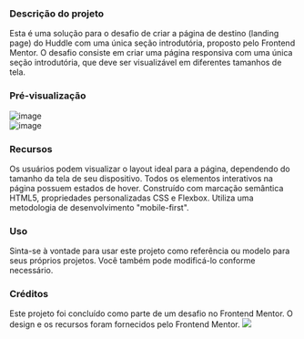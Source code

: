 <h3> Descrição do projeto </h3>
Esta é uma solução para o desafio de criar a página de destino (landing page) do Huddle com uma única seção introdutória, proposto pelo Frontend Mentor. O desafio consiste em criar uma página responsiva com uma única seção introdutória, que deve ser visualizável em diferentes tamanhos de tela. 

<h3> Pré-visualização </h3>

![image](https://user-images.githubusercontent.com/77306310/177430254-47fe4e57-2744-4477-91b3-483ac7048f57.png)  
![image](https://user-images.githubusercontent.com/77306310/177430479-25bd30e5-753b-4185-bc31-9085059e831b.png)

<h3> Recursos </h3>
Os usuários podem visualizar o layout ideal para a página, dependendo do tamanho da tela de seu dispositivo.
Todos os elementos interativos na página possuem estados de hover.
Construído com marcação semântica HTML5, propriedades personalizadas CSS e Flexbox.
Utiliza uma metodologia de desenvolvimento "mobile-first".

<h3> Uso </h3>
Sinta-se à vontade para usar este projeto como referência ou modelo para seus próprios projetos. Você também pode modificá-lo conforme necessário.

<h3> Créditos </h3>
Este projeto foi concluído como parte de um desafio no Frontend Mentor. O design e os recursos foram fornecidos pelo Frontend Mentor.


<img src=”https://user-images.githubusercontent.com/77306310/177430254-47fe4e57-2744-4477-91b3-483ac7048f57.png”>
